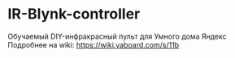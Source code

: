# IR-Blynk-controller
Обучаемый DIY-инфракрасный пульт для Умного дома Яндекс
Подробнее на wiki: https://wiki.yaboard.com/s/11b
